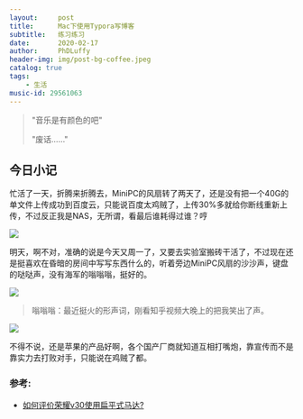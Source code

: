 ```yaml
---
layout:     post
title:      Mac下使用Typora写博客
subtitle:   练习练习
date:       2020-02-17
author:     PhDLuffy
header-img: img/post-bg-coffee.jpeg
catalog: true
tags:
    - 生活
music-id: 29561063
---
```


> "音乐是有颜色的吧"
>
> "废话……"

## 今日小记

忙活了一天，折腾来折腾去，MiniPC的风扇转了两天了，还是没有把一个40G的单文件上传成功到百度云，只能说百度太鸡贼了，上传30%多就给你断线重新上传，不过反正我是NAS，无所谓，看最后谁耗得过谁？哼

![](https://tva1.sinaimg.cn/large/0082zybpgy1gbz4ngd22hj31c00u01ky.jpg)

明天，啊不对，准确的说是今天又周一了，又要去实验室搬砖干活了，不过现在还是挺喜欢在昏暗的房间中写写东西什么的，听着旁边MiniPC风扇的沙沙声，键盘的哒哒声，没有海军的嗡嗡嗡，挺好的。

![](https://tva1.sinaimg.cn/large/0082zybpgy1gbz4peodu8j31400u04kl.jpg)

>嗡嗡嗡：最近挺火的形声词，刚看知乎视频大晚上的把我笑出了声。

![](https://tva1.sinaimg.cn/large/0082zybpgy1gbz4b9rmtpj30hs07x0sx.jpg)


不得不说，还是苹果的产品好啊，各个国产厂商就知道互相打嘴炮，靠宣传而不是靠实力去打败对手，只能说在鸡贼了都。



### 参考:

* [如何评价荣耀v30使用扁平式马达?](https://www.zhihu.com/question/372149988/answer/1020063767)

